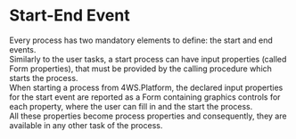 # Start-End Event

Every process has two mandatory elements to define: the start and end events.  
Similarly to the user tasks, a start process can have input properties \(called Form properties\), that must be provided by the calling procedure which starts the process.  
When starting a process from 4WS.Platform, the declared input properties for the start event are reported as a Form containing graphics controls for each property, where the user can fill in and the start the process.  
All these properties become process properties and consequently, they are available in any other task of the process.

